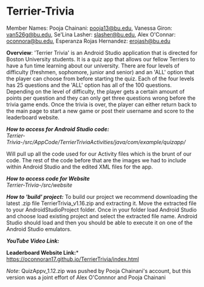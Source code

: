 # Terrier-Trivia
Member Names: 
Pooja Chainani: pooja13@bu.edu,
Vanessa Giron: van526g@bu.edu, 
Se'Lina Lasher: slasher@bu.edu, 
Alex O'Connar: oconnora@bu.edu, 
Esperanza Rojas Hernandez: erojash@bu.edu

**Overview**: 'Terrier Trivia' is an Android Studio application that is directed for Boston University students. It is a quiz app that allows our fellow Terriers to have a fun time learning about our university. There are four levels of difficulty (freshmen, sophomore, junior and senior) and an 'ALL' option that the player can choose from before starting the quiz. Each of the four levels has 25 questions and the 'ALL' option has all of the 100 questions. Depending on the level of difficulty, the player gets a certain amount of points per question and they can only get three questions wrong before the trivia game ends. Once the trivia is over, the player can either return back to the main page to start a new game or post their username and score to the leaderboard website. 

***How to access for Android Studio code:***                                                
*Terrier-Trivia-/src/AppCode/TerrierTriviaActivities/java/com/example/quizapp/* 

Will pull up all the code used for our Activity files which is the brunt of our code.
The rest of the code before that are the images we had to include within Android Studio and the edited XML files for the app.

***How to access code for Website***                                                          
*Terrier-Trivia-/src/website*

***How to 'build' project:***
To build our project we recommend downloading the latest .zip file TerrierTrivia_v1.16.zip and extracting it. Move the extracted file to your AndroidStudioProject folder. Once in your folder load Android Studio and choose load existing project and select the extracted file name. Android Studio should load and then you should be able to execute it on one of the Android Studio emulators.


***YouTube Video Link:*** 

**Leaderboard Website Link:*** https://oconnoran17.github.io/TerrierTrivia/index.html



*Note*: QuizAppv_1.12.zip was pushed by Pooja Chainani's account, but this version was a joint effort of Alex O'Connnor and Pooja Chainani
